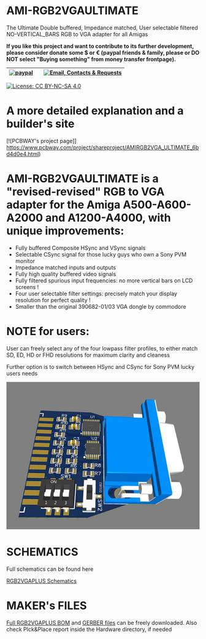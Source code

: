 # AMI-RGB2VGAULTIMATE
The Ultimate Double buffered, Impedance matched, User selectable filtered NO-VERTICAL_BARS RGB to VGA adapter for all Amigas


**If you like this project and want to contribute to its further development, please consider donate some $ or € (paypal friends & family, please or DO NOT select "Buying something" from money transfer frontpage).** 

| [![paypal](https://www.paypalobjects.com/en_US/i/btn/btn_donateCC_LG.gif)](https://paypal.me/mrkbrr)||[![Email, Contacts & Requests](https://github.com/EmberHeavyIndustries/Depot/blob/master/Pics/EmailSticker.jpg?raw=true)](mailto:EmberHEavyIndustries@gmail.com)|
| ------------------------------ | ---------------------------------------------- | --------------------------- |


[![License: CC BY-NC-SA 4.0](https://img.shields.io/badge/License-CC%20BY--NC--SA%204.0-lightgrey.svg)](https://creativecommons.org/licenses/by-nc-sa/4.0/)

# A more detailed explanation and a builder's site 
[![PCBWAY's project page]] https://www.pcbway.com/project/shareproject/AMIRGB2VGA_ULTIMATE_6bd4d0e4.html)

# AMI-RGB2VGAULTIMATE is a **"revised-revised" RGB to VGA adapter** for the Amiga A500-A600-A2000 and A1200-A4000, with unique improvements:

- Fully buffered Composite HSync and VSync signals
- Selectable CSync signal for those lucky guys who own a Sony PVM monitor
- Impedance matched inputs and outputs
- Fully high quality buffered video signals
- Fully filtered spurious input frequencies: no more vertical bars on LCD screens !
- Four user selectable filter settings: precisely match your display resolution for perfect quality !
- Smaller than the original 390682-01/03 VGA dongle by commodore

# NOTE for users:

User can freely select any of the four lowpass filter profiles, to either match SD, ED, HD or FHD resolutions for maximum clarity and cleaness

Further option is to switch between HSync and CSync for Sony PVM lucky users needs

![Image of RGB2VGA2-01](https://github.com/EmberHeavyIndustries/AMI-RGB2VGAULTIMATE/blob/main/Docs/RGB2VGAULTIMATE.jpg)

# SCHEMATICS

Full schematics can be found here

[RGB2VGAPLUS Schematics](https://github.com/EmberHeavyIndustries/AMI-RGB2VGAULTIMATE/blob/main/Hardware/Schematic_RGB2VGA_V3_2023-11-02.pdf)

# MAKER's FILES

[Full RGB2VGAPLUS BOM](https://github.com/EmberHeavyIndustries/AMI-RGB2VGAULTIMATE/blob/main/Hardware/BOM_PCB_RGB2VGA_V3_2023-11-02.csv) and [GERBER files](https://github.com/EmberHeavyIndustries/AMI-RGB2VGAULTIMATE/blob/main/Hardware/Gerber_PCB_RGB2VGA_V3.zip) can be freely downloaded.
Also check PIck&Place report inside the Hardware directory, if needed

